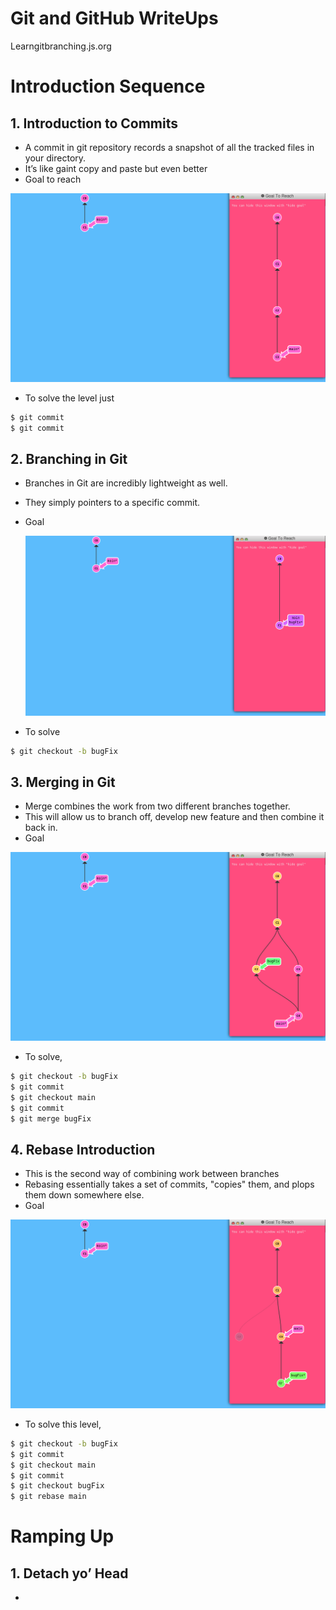 # Git and GitHub WriteUps

Learngitbranching.js.org

# **Introduction Sequence**

## 1. Introduction to Commits

- A commit in git repository records a snapshot of all the tracked files in your directory.
- It’s like gaint copy and paste but even better
- Goal to reach

![Untitled](Git%20and%20GitHub%20WriteUps%20images/Untitled.png)

- To solve the level just

```bash
$ git commit
$ git commit
```

## 2. Branching in Git

- Branches in Git are incredibly lightweight as well.
- They simply pointers to a specific commit.
- Goal
    
    ![Untitled](Git%20and%20GitHub%20WriteUps%20images/Untitled%201.png)
    
- To solve

```bash
$ git checkout -b bugFix
```

## 3. Merging in Git

- Merge combines the work from two different branches together.
- This will allow us to branch off, develop new feature and then combine it back in.
- Goal

![Untitled](Git%20and%20GitHub%20WriteUps%20images/Untitled%202.png)

- To solve,

```bash
$ git checkout -b bugFix
$ git commit
$ git checkout main
$ git commit
$ git merge bugFix
```

## 4. Rebase Introduction

- This is the second way of combining work between branches
- Rebasing essentially takes a set of commits, "copies" them, and plops them down somewhere else.
- Goal

![Untitled](Git%20and%20GitHub%20WriteUps%20images/Untitled%203.png)

- To solve this level,

```bash
$ git checkout -b bugFix
$ git commit
$ git checkout main
$ git commit
$ git checkout bugFix
$ git rebase main
```

# Ramping Up

## 1. Detach yo’ Head

-